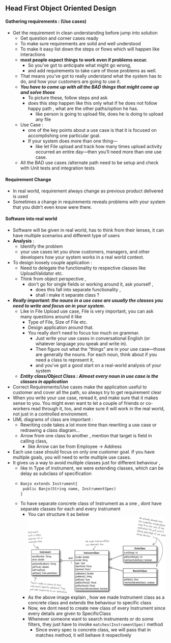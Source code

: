 ## Head First Object Oriented Design
#### Gathering requirements : (Use cases)
- Get the requirement in clean understanding before jump into solution
  - Get question and corner cases ready 
  - To make sure requirements are solid and well understood
  - To make it easy list down the steps or flows which will happen like interactions 
  - **most people expect things to work even if problems occur.** 
    - So you’ve got to anticipate what might go wrong, 
    - and add requirements to take care of those problems as well. 
  - That means you’ve got to really understand what the system has to do, and how your customers are going to use it.
  - **_You have to come up with all the BAD things that might come up and solve those_**
    - To picture these, follow steps and ask 
    - does this step happen like this only what if he does not follow happy path , what are the other paths/option he has. 
      - like person is going to upload file, does he is doing to upload any file
  - Use Case : 
    - one of the key points about a use case is that it is focused on accomplishing one particular goal. 
    - If your system does more than one thing—
      - like let File upload and track how many times upload activity occurred an entire day—then you’ll need more than one use case.
  - All the BAD use cases /alternate path need to be setup and check with Unit tests and integration tests
#### Requirement Change
- In real world, requirement always change as previous product delivered is used
- Sometimes a change in requirements reveals problems with your system that you didn’t even know were there.

#### Software into real world
- Software will be given in real world, has to think from their lenses, it can have multiple scenarios and different type of users
- **Analysis** : 
  - Identify the problem
  - your use cases let you show customers, managers, and other developers how your system works in a real world context.
- To design loosely couple application :
  - Need to delegate the functionality to respective classes like UploadValidator etc.
  - Think from object perspective , 
    - don't go for single fields or working around it, ask yourself , 
      - does this fall into separate functionality , 
      - shall i make it separate class ?
- **_Really important: the nouns in a use case are usually the classes you need to write and focus on in your system._**
  - Like in File Upload use case, File is very important, you can ask many questions around it like 
    - Type of File, Size of File etc.
    - Design application around that.
    - You really don’t need to focus too much on grammar. 
      - Just write your use cases in conversational English (or whatever language you speak and write in). 
      - Then figure out what the “things” are in your use case—those are generally the nouns. For each noun, think about if you need a class to represent it, 
      - and you’ve got a good start on a real-world analysis of your system
  - **_Entity class/Object Class : Almost every noun in use case is the classes in application_**
- Correct Requirements/Use cases make the application useful to customer and cover all the path, so always try to get requirement clear
- When you write your use case, reread it, and make sure that it makes sense to you. You might even want to let a couple of friends or co-workers read through it, too, and make sure it will work in the real world, not just in a controlled environment.
- UML diagrams of class are important : 
  - Rewriting code takes a lot more time than rewriting a use case or redrawing a class diagram...
  - Arrow from one class to another , mention that target is field in calling class, 
    - like Arrow can be from Employee -> Address
- Each use case should focus on only one customer goal. If you have multiple goals, you will need to write multiple use cases.
- It gives us a way to avoid multiple classes just for different behaviour , 
  - like in Type of instrument, we were extending classes, which can be delay as subclass of specification
  - ```
    Banjo extends Instrument{
     public Banjo(String name, InstrumentSpec)
    }
    ```
  - To have separate concrete class of Instrument as a one , dont have separate classes for each and every instrument 
    - You can structure it as below
    ![](MultipleClassesOfInstrumentToOnlyOne.png)
    - As the above image explain , how we made Instrument class as a concrete class and extends the behaviour to specific class
    - Now, we dont need to create new class of every Instrument since every details are given to SpecificClass
    - Whenever someone want to search instruments or do some filters, they just have to invoke ``matches(InstrumentSpec)`` method
      - Since every spec is concrete class, we will pass that in matches method, it will behave it respectively 
   